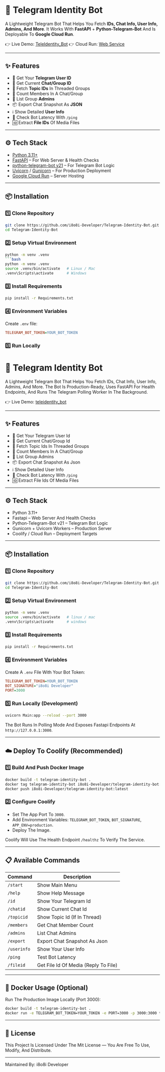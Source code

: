 # 🔑 Telegram Identity Bot

A Lightweight Telegram Bot That Helps You Fetch **IDs, Chat Info, User Info, Admins, And More**.
It Works With **FastAPI** + **Python-Telegram-Bot** And Is Deployable To **Google Cloud Run**.

👉 Live Demo: [TeleIdentity\_Bot](https://t.me/TeleIdentity_Bot)
👉 Cloud Run: [Web Service](https://bot.durgaaisolutions.cloud)

---

## ✨ Features

* 👤 Get Your **Telegram User ID**
* 💬 Get Current **Chat/Group ID**
* 🧵 Fetch **Topic IDs** In Threaded Groups
* 👥 Count Members In A Chat/Group
* 👑 List Group **Admins**
* 📦 Export Chat Snapshot As **JSON**
* ℹ️ Show Detailed **User Info**
* 🏓 Check Bot Latency With `/ping`
* 🆔 Extract **File IDs** Of Media Files

---

## ⚙️ Tech Stack

* [Python 3.11+](https://www.python.org/)
* [FastAPI](https://fastapi.tiangolo.com/) – For Web Server & Health Checks
* [python-telegram-bot v21](https://github.com/python-telegram-bot/python-telegram-bot) – For Telegram Bot Logic
* [Uvicorn](https://www.uvicorn.org/) / [Gunicorn](https://gunicorn.org/) – For Production Deployment
* [Google Cloud Run](https://cloud.google.com/run) – Server Hosting

---

## 📦 Installation

### 1️⃣ Clone Repository

```bash
git clone https://github.com/i8o8i-Developer/Telegram-Identity-Bot.git
cd Telegram-Identity-Bot
```

### 2️⃣ Setup Virtual Environment

```bash
python -m venv .venv
```bash
python -m venv .venv
source .venv/bin/activate   # Linux / Mac
.venv\Scripts\activate      # Windows
```

### 3️⃣ Install Requirements

```bash
pip install -r Requirements.txt
```

### 4️⃣ Environment Variables

Create `.env` file:

```ini
TELEGRAM_BOT_TOKEN=YOUR_BOT_TOKEN
```

### 5️⃣ Run Locally

# 🔑 Telegram Identity Bot

A Lightweight Telegram Bot That Helps You Fetch IDs, Chat Info, User Info, Admins, And More. The Bot Is Production-Ready, Uses FastAPI For Health Endpoints, And Runs The Telegram Polling Worker In The Background.

👉 Live Demo: [teleidentity_bot](https://t.me/TeleIdentity_Bot)

---

## ✨ Features

- 👤 Get Your Telegram User Id
- 💬 Get Current Chat/Group Id
- 🧵 Fetch Topic Ids In Threaded Groups
- 👥 Count Members In A Chat/Group
- 👑 List Group Admins
- 📦 Export Chat Snapshot As Json
- ℹ️ Show Detailed User Info
- 🏓 Check Bot Latency With <code>/ping</code>
- 🆔 Extract File Ids Of Media Files

---

## ⚙️ Tech Stack

- Python 3.11+
- Fastapi – Web Server And Health Checks
- Python-Telegram-Bot v21 – Telegram Bot Logic
- Gunicorn + Uvicorn Workers – Production Server
- Coolify / Cloud Run – Deployment Targets

---

## 📦 Installation

### 1️⃣ Clone Repository

```bash
git clone https://github.com/i8o8i-Developer/Telegram-Identity-Bot.git
cd Telegram-Identity-Bot
```

### 2️⃣ Setup Virtual Environment

```bash
python -m venv .venv
source .venv/bin/activate   # linux / mac
.venv\Scripts\activate      # windows
```

### 3️⃣ Install Requirements

```bash
pip install -r Requirements.txt
```

### 4️⃣ Environment Variables

Create A `.env` File With Your Bot Token:

```ini
TELEGRAM_BOT_TOKEN=YOUR_BOT_TOKEN
BOT_SIGNATURE="i8o8i Developer"
PORT=3000
```

### 5️⃣ Run Locally (Development)

```bash
uvicorn Main:app --reload --port 3000
```

The Bot Runs In Polling Mode And Exposes Fastapi Endpoints At `http://127.0.0.1:3000`.

---

## ☁️ Deploy To Coolify (Recommended)

### 1️⃣ Build And Push Docker Image

```bash
docker build -t telegram-identity-bot .
docker tag telegram-identity-bot i8o8i-Developer/telegram-identity-bot:latest
docker push i8o8i-Developer/telegram-identity-bot:latest
```

### 2️⃣ Configure Coolify

- Set The App Port To `3000`.
- Add Environment Variables: `TELEGRAM_BOT_TOKEN`, `BOT_SIGNATURE`, `APP_ENV=production`.
- Deploy The Image.

Coolify Will Use The Health Endpoint `/healthz` To Verify The Service.

---

## 📋 Available Commands

| Command | Description |
| --- | --- |
| <code>/start</code> | Show Main Menu |
| <code>/help</code> | Show Help Message |
| <code>/id</code> | Show Your Telegram Id |
| <code>/chatid</code> | Show Current Chat Id |
| <code>/topicid</code> | Show Topic Id (If In Thread) |
| <code>/members</code> | Get Chat Member Count |
| <code>/admins</code> | List Chat Admins |
| <code>/export</code> | Export Chat Snapshot As Json |
| <code>/userinfo</code> | Show Your User Info |
| <code>/ping</code> | Test Bot Latency |
| <code>/fileid</code> | Get File Id Of Media (Reply To File) |

---

## 🐳 Docker Usage (Optional)

Run The Production Image Locally (Port 3000):

```bash
docker build -t telegram-identity-bot .
docker run -e TELEGRAM_BOT_TOKEN=YOUR_TOKEN -e PORT=3000 -p 3000:3000 telegram-identity-bot
```

---

## 📜 License

This Project Is Licensed Under The Mit License — You Are Free To Use, Modify, And Distribute.

---

Maintained By: i8o8i Developer
